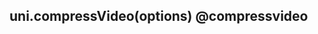 ## uni.compressVideo(options) @compressvideo

<!-- UTSAPIJSON.compressVideo.description -->

<!-- UTSAPIJSON.compressVideo.param -->

<!-- UTSAPIJSON.compressVideo.returnValue -->

<!-- UTSAPIJSON.compressVideo.compatibility -->

<!-- UTSAPIJSON.compressVideo.tutorial -->

<!-- UTSAPIJSON.general_type.name -->

<!-- UTSAPIJSON.general_type.param -->